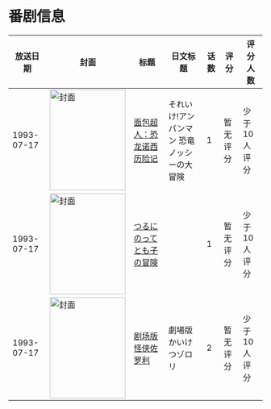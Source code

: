 # 番剧信息

|放送日期|封面|标题|日文标题|话数|评分|评分人数|
|---|---|---|---|---|---|---|
|1993-07-17|<img src="https://lain.bgm.tv/pic/cover/c/5a/5a/89701_hz9Mp.jpg" alt="封面" style="width:150px;height:200px;object-fit:cover;">|[面包超人：恐龙诺西历险记](https://bangumi.tv/subject/89701)|それいけ!アンパンマン 恐竜ノッシーの大冒険|1|暂无评分|少于10人评分|
|1993-07-17|<img src="https://lain.bgm.tv/pic/cover/c/1b/a7/114051_CSYiy.jpg" alt="封面" style="width:150px;height:200px;object-fit:cover;">|[つるにのって とも子の冒険](https://bangumi.tv/subject/114051)||1|暂无评分|少于10人评分|
|1993-07-17|<img src="https://lain.bgm.tv/pic/cover/c/1a/04/414761_gRgKZ.jpg" alt="封面" style="width:150px;height:200px;object-fit:cover;">|[剧场版 怪侠佐罗利](https://bangumi.tv/subject/414761)|劇場版 かいけつゾロリ|2|暂无评分|少于10人评分|
